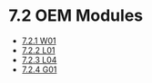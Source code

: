 # 7.2 OEM Modules

* [7.2.1 W01](ref://../downloads/w01-specsheet.pdf)
* [7.2.2 L01](ref://../downloads/l01-specsheet.pdf)
* [7.2.3 L04](ref://../downloads/l04-specsheet.pdf)
* [7.2.4 G01](ref://../downloads/g01-specsheet.pdf)

